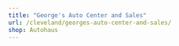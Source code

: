 ```yaml
---
title: "George's Auto Center and Sales"
url: /cleveland/georges-auto-center-and-sales/
shop: Autohaus
---
```

